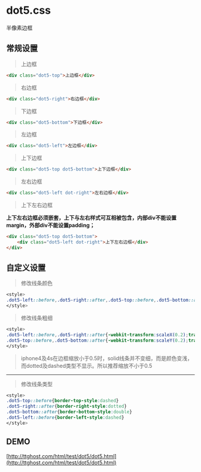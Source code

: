 # dot5.css
半像素边框

## 常规设置

> 上边框

```html
<div class="dot5-top">上边框</div>
```

> 右边框

```html
<div class="dot5-right">右边框</div>
```

> 下边框

```html
<div class="dot5-bottom">下边框</div>
```

> 左边框

```html
<div class="dot5-left">左边框</div>
```

> 上下边框

```html
<div class="dot5-top dot5-bottom">上下边框</div>
```

> 左右边框

```html
<div class="dot5-left dot-right">左右边框</div>
```

> 上下左右边框

**上下左右边框必须嵌套，上下与左右样式可互相被包含，内部div不能设置margin，外部div不能设置padding；**
```html
<div class="dot5-top dot5-bottom">
    <div class="dot5-left dot-right">上下左右边框</div>
</div>
```

## 自定义设置

> 修改线条颜色

```css
<style>
.dot5-left::before,.dot5-right::after,.dot5-top::before,.dot5-bottom::after{border-color:#c00;}
</style>
```

> 修改线条粗细

```css
<style>
.dot5-left::before,.dot5-right::after{-webkit-transform:scaleX(0.2);transform:scaleX(0.2)}
.dot5-top::before,.dot5-bottom::after{-webkit-transform:scaleY(0.2);transform:scaleY(0.2)}
</style>
```

> iphone4及4s在边框缩放小于0.5时，solid线条并不变细，而是颜色变浅，而dotted及dashed类型不显示。所以推荐缩放不小于0.5

---

> 修改线条类型

```css
<style>
.dot5-top::before{border-top-style:dashed}
.dot5-right::after{border-right-style:dotted}
.dot5-bottom::after{border-bottom-style:double}
.dot5-left::before{border-left-style:dashed}
</style>
```

## DEMO

[http://ttghost.com/html/test/dot5/dot5.html](http://ttghost.com/html/test/dot5/dot5.html)


